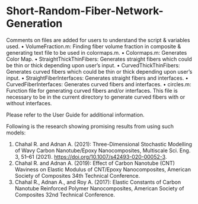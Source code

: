# Short-Random-Fiber-Network-Generation 
Comments on files are added for users to understand the script & variables used.
•	VolumeFraction.m: Finding fiber volume fraction in composite & generating text file to be used in colormaps.m.
•	Colormaps.m: Generates Color Map.
•	StraightThickThinFibers: Generates straight fibers which could be thin or thick depending upon user’s input.
•	CurvedThickThinFibers: Generates curved fibers which could be thin or thick depending upon user’s input.
•	StraightFiberInterfaces: Generates straight fibers and interfaces.
•	CurvedFiberInterfaces: Generates curved fibers and interfaces.
•	circles.m: Function file for generating curved fibers and/or interfaces. This file is necessary to be in the current directory to generate curved fibers with or without interfaces.

Please refer to the User Guide for additional information.

Following is the research showing promising results from using such models:
1. Chahal R. and Adnan A. (2021): Three-Dimensional Stochastic Modelling of Wavy Carbon Nanotube/Epoxy Nanocomposites, Multiscale Sci. Eng. 3, 51–61 (2021). https://doi.org/10.1007/s42493-020-00052-3.
2. Chahal R. and Adnan A. (2019): Effect of Carbon Nanotube (CNT) Waviness on Elastic Modulus of CNT/Epoxy Nanocomposites, American Society of Composites 34th Technical Conference.
3. Chahal R., Adnan A., and Roy A. (2017): Elastic Constants of Carbon Nanotube Reinforced Polymer Nanocomposites, American Society of Composites 32nd Technical Conference.
